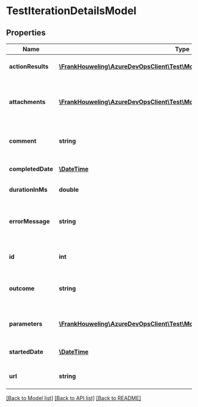 # TestIterationDetailsModel

## Properties
Name | Type | Description | Notes
------------ | ------------- | ------------- | -------------
**actionResults** | [**\FrankHouweling\AzureDevOpsClient\Test\Model\TestActionResultModel[]**](TestActionResultModel.md) | Test step results in an iteration. | [optional] 
**attachments** | [**\FrankHouweling\AzureDevOpsClient\Test\Model\TestCaseResultAttachmentModel[]**](TestCaseResultAttachmentModel.md) | Reference to attachments in test iteration result. | [optional] 
**comment** | **string** | Comment in test iteration result. | [optional] 
**completedDate** | [**\DateTime**](\DateTime.md) | Time when execution completed. | [optional] 
**durationInMs** | **double** | Duration of execution. | [optional] 
**errorMessage** | **string** | Error message in test iteration result execution. | [optional] 
**id** | **int** | ID of test iteration result. | [optional] 
**outcome** | **string** | Test outcome if test iteration result. | [optional] 
**parameters** | [**\FrankHouweling\AzureDevOpsClient\Test\Model\TestResultParameterModel[]**](TestResultParameterModel.md) | Test parameters in an iteration. | [optional] 
**startedDate** | [**\DateTime**](\DateTime.md) | Time when execution started. | [optional] 
**url** | **string** | Url to test iteration result. | [optional] 

[[Back to Model list]](../README.md#documentation-for-models) [[Back to API list]](../README.md#documentation-for-api-endpoints) [[Back to README]](../README.md)



